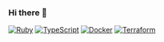 ### Hi there :wave:

[![Ruby](https://badgen.net/badge/icon/Ruby?color=black&icon=ruby&label&labelColor=red)](https://github.com/search?q=user:blooper05&l=Ruby)
[![TypeScript](https://badgen.net/badge/icon/TypeScript?color=black&icon=typescript&label&labelColor=blue)](https://github.com/search?q=user:blooper05&l=TypeScript)
[![Docker](https://badgen.net/badge/icon/Docker?color=black&icon=docker&label&labelColor=cyan)](https://github.com/search?q=user:blooper05&l=Dockerfile)
[![Terraform](https://badgen.net/badge/icon/Terraform?color=black&icon=terraform&label&labelColor=purple)](https://github.com/search?q=user:blooper05&l=Terraform)

